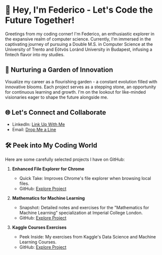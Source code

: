 # 👋 Hey, I'm Federico - Let's Code the Future Together!

Greetings from my coding corner!  I'm Federico, an enthusiastic explorer in the expansive realm of computer science. Currently, I'm immersed in the captivating journey of pursuing a Double M.S. in Computer Science at the University of Trento and Eötvös Loránd University in Budapest, infusing a fintech flavor into my studies.

## 🌿 Nurturing a Garden of Innovation

Visualize my career as a flourishing garden - a constant evolution filled with innovative blooms. Each project serves as a stepping stone, an opportunity for continuous learning and growth. I'm on the lookout for like-minded visionaries eager to shape the future alongside me.

## 🌐 Let's Connect and Collaborate

- LinkedIn: [Link Up With Me](https://www.linkedin.com/in/federicobrancasi/)
- Email: [Drop Me a Line](mailto:federicobrancasi@gmail.com)

## 🛠️ Peek into My Coding World

Here are some carefully selected projects I have on GitHub:

1. **Enhanced File Explorer for Chrome**
   - Quick Take: Improves Chrome's file explorer when browsing local files.
   - GitHub: [Explore Project](https://github.com/federicobrancasi/Enhanced-File-Explorer-for-Chrome)

2. **Mathematics for Machine Learning**
   - Snapshot: Detailed notes and exercises for the "Mathematics for Machine Learning" specialization at Imperial College London.
   - GitHub: [Explore Project](https://github.com/federicobrancasi/Mathematics)

3. **Kaggle Courses Exercises**
   - Peek Inside: My exercises from Kaggle's Data Science and Machine Learning Courses.
   - GitHub: [Explore Project](https://github.com/federicobrancasi/Kaggle-Courses)
